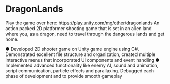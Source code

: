# DragonLands
Play the game over here: https://play.unity.com/mg/other/dragonlands
An action packed 2D platformer shooting game that is set in an alien land where you, as a dragon, need to travel through the dangerous lands and get home.

● Developed 2D shooter game on Unity game engine using C#. Demonstrated excellent file structure
and organization, created multiple interactive menus that incorporated UI components and event
handling
● Implemented advanced functionality like enemy AI, sound and animation, script communication,
particle effects and parallaxing. Debugged each phase of development and to provide smooth
gameplay
